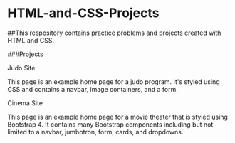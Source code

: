 # HTML-and-CSS-Projects

##This respository contains practice problems and projects created with HTML and CSS.

###Projects

Judo Site

This page is an example home page for a judo program. It's styled using CSS and contains a navbar, image containers, and a form.

Cinema Site

This page is an example home page for a movie theater that is styled using Bootstrap 4. It contains many Bootstrap components including but not limited to a navbar, jumbotron, form, cards, and dropdowns.
